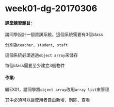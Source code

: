 # week01-dg-20170306

#### 課堂練習題目:  

請同學設計一個資訊系統，這個系統需要有3個class

分別為`teacher, student, staft`

這個系統必須透過`object array`來儲存

每個class需要至少建立3個物件


#### 作業:

繼EX01，請同學將`object array`改用`array list`來管理

其中必須可以讓使用者自由新增、刪除、查看
